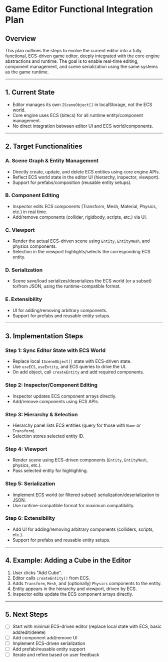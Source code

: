 # Game Editor Functional Integration Plan

## Overview

This plan outlines the steps to evolve the current editor into a fully functional, ECS-driven game editor, deeply integrated with the core engine abstractions and runtime. The goal is to enable real-time editing, component management, and scene serialization using the same systems as the game runtime.

---

## 1. Current State

- Editor manages its own `ISceneObject[]` in localStorage, not the ECS world.
- Core engine uses ECS (bitecs) for all runtime entity/component management.
- No direct integration between editor UI and ECS world/components.

---

## 2. Target Functionalities

### A. Scene Graph & Entity Management

- Directly create, update, and delete ECS entities using core engine APIs.
- Reflect ECS world state in the editor UI (hierarchy, inspector, viewport).
- Support for prefabs/composition (reusable entity setups).

### B. Component Editing

- Inspector edits ECS components (Transform, Mesh, Material, Physics, etc.) in real time.
- Add/remove components (collider, rigidbody, scripts, etc.) via UI.

### C. Viewport

- Render the actual ECS-driven scene using `Entity`, `EntityMesh`, and physics components.
- Selection in the viewport highlights/selects the corresponding ECS entity.

### D. Serialization

- Scene save/load serializes/deserializes the ECS world (or a subset) to/from JSON, using the runtime-compatible format.

### E. Extensibility

- UI for adding/removing arbitrary components.
- Support for prefabs and reusable entity setups.

---

## 3. Implementation Steps

### Step 1: Sync Editor State with ECS World

- Replace local `ISceneObject[]` state with ECS-driven state.
- Use `useECS`, `useEntity`, and ECS queries to drive the UI.
- On add object, call `createEntity` and add required components.

### Step 2: Inspector/Component Editing

- Inspector updates ECS component arrays directly.
- Add/remove components using ECS APIs.

### Step 3: Hierarchy & Selection

- Hierarchy panel lists ECS entities (query for those with `Name` or `Transform`).
- Selection stores selected entity ID.

### Step 4: Viewport

- Render scene using ECS-driven components (`Entity`, `EntityMesh`, physics, etc.).
- Pass selected entity for highlighting.

### Step 5: Serialization

- Implement ECS world (or filtered subset) serialization/deserialization to JSON.
- Use runtime-compatible format for maximum compatibility.

### Step 6: Extensibility

- Add UI for adding/removing arbitrary components (colliders, scripts, etc.).
- Support for prefabs and reusable entity setups.

---

## 4. Example: Adding a Cube in the Editor

1. User clicks "Add Cube".
2. Editor calls `createEntity()` from ECS.
3. Adds `Transform`, `Mesh`, and (optionally) `Physics` components to the entity.
4. Entity appears in the hierarchy and viewport, driven by ECS.
5. Inspector edits update the ECS component arrays directly.

---

## 5. Next Steps

- [ ] Start with minimal ECS-driven editor (replace local state with ECS, basic add/edit/delete)
- [ ] Add component add/remove UI
- [ ] Implement ECS-driven serialization
- [ ] Add prefab/reusable entity support
- [ ] Iterate and refine based on user feedback
